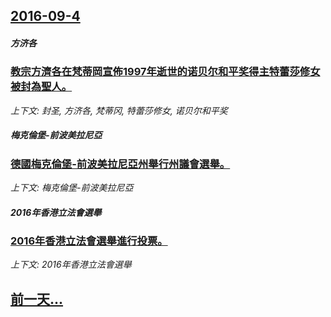 ## [2016-09-4](/news/2016/09/4/index.md)

##### 方济各
### [教宗方濟各在梵蒂岡宣佈1997年逝世的诺贝尔和平奖得主特蕾莎修女被封為聖人。 ](/news/2016/09/4/教宗方濟各在梵蒂岡宣佈1997年逝世的诺贝尔和平奖得主特蕾莎修女被封為聖人.md)
_上下文: 封圣, 方济各, 梵蒂冈, 特蕾莎修女, 诺贝尔和平奖_

##### 梅克倫堡-前波美拉尼亞
### [德國梅克倫堡-前波美拉尼亞州舉行州議會選舉。 ](/news/2016/09/4/德國梅克倫堡-前波美拉尼亞州舉行州議會選舉.md)
_上下文: 梅克倫堡-前波美拉尼亞_

##### 2016年香港立法會選舉
### [2016年香港立法會選舉進行投票。 ](/news/2016/09/4/2016年香港立法會選舉進行投票.md)
_上下文: 2016年香港立法會選舉_

## [前一天...](/news/2016/09/3/index.md)

